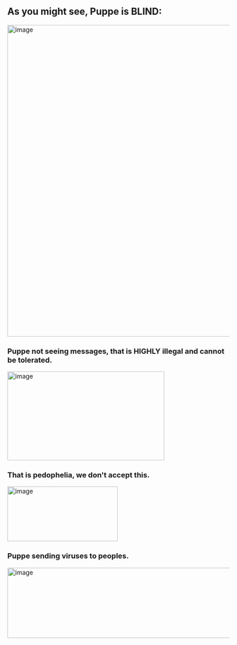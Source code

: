 ## As you might see, Puppe is BLIND:

<img width="729" height="705" alt="image" src="https://github.com/user-attachments/assets/1b8c06e6-1321-480f-8213-bbdbaf0649ca" />



### Puppe not seeing messages, that is HIGHLY illegal and cannot be tolerated.

<img width="356" height="201" alt="image" src="https://github.com/user-attachments/assets/304d7045-e981-46e0-abdf-3571acd9b291" />



### That is pedophelia, we don't accept this.

<img width="250" height="124" alt="image" src="https://github.com/user-attachments/assets/ca513f69-ffcf-4f35-a107-a82a245c552f" />


### Puppe sending viruses to peoples.

<img width="531" height="159" alt="image" src="https://github.com/user-attachments/assets/600dfcf0-5728-4703-a4a7-b6324c092786" />

